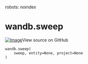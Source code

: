 robots: noindex

# wandb.sweep

<!-- Insert buttons and diff -->


[![Image](https://www.tensorflow.org/images/GitHub-Mark-32px.png)](https://www.github.com/wandb/client/tree/master/wandb/wandb_controller.py#L740-L762)View source on GitHub





<pre class="devsite-click-to-copy prettyprint lang-py tfo-signature-link">
<code>wandb.sweep(
    sweep, entity=None, project=None
)
</code></pre>



<!-- Placeholder for "Used in" -->
